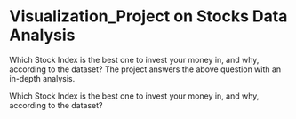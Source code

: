 # Visualization_Project on Stocks Data Analysis
Which Stock Index is the best one to invest your money in, and why, according to the dataset?
The project answers the above question with an in-depth analysis.

Which Stock Index is the best one to invest your money in, and why, according to the dataset?




